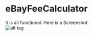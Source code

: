 # eBayFeeCalculator

It is all functional. Here is a Screenshot:  
![alt tag](https://i.imgur.com/MLtMdtD.png)

